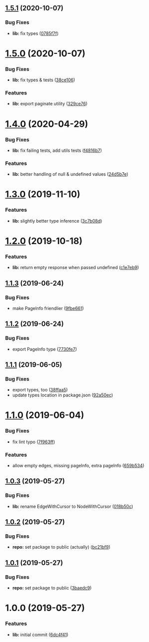 ## [1.5.1](https://github.com/good-idea/unwind-edges/compare/v1.5.0...v1.5.1) (2020-10-07)


### Bug Fixes

* **lib:** fix types ([0785f7f](https://github.com/good-idea/unwind-edges/commit/0785f7f256bba1d648ac9e04e4cadf1805365248))

# [1.5.0](https://github.com/good-idea/unwind-edges/compare/v1.4.0...v1.5.0) (2020-10-07)


### Bug Fixes

* **lib:** fix types & tests ([38ce106](https://github.com/good-idea/unwind-edges/commit/38ce1064e4823c5a1eae55d7e6da38564e13e1ec))


### Features

* **lib:** export paginate utility ([329ce76](https://github.com/good-idea/unwind-edges/commit/329ce76e6c62d085f5a68bea13beeb65cb73c0da))

# [1.4.0](https://github.com/good-idea/unwind-edges/compare/v1.3.0...v1.4.0) (2020-04-29)


### Bug Fixes

* **lib:** fix failing tests, add utils tests ([f4816b7](https://github.com/good-idea/unwind-edges/commit/f4816b79bdd666e1a7da004c5ad50ed5b6059dc9))


### Features

* **lib:** better handling of null & undefined values ([24d5b7e](https://github.com/good-idea/unwind-edges/commit/24d5b7ec0790356e46c3c4b658a20b5a3af2af87))

# [1.3.0](https://github.com/good-idea/unwind-edges/compare/v1.2.0...v1.3.0) (2019-11-10)


### Features

* **lib:** slightly better type inference ([3c7b08d](https://github.com/good-idea/unwind-edges/commit/3c7b08d))

# [1.2.0](https://github.com/good-idea/unwind-edges/compare/v1.1.3...v1.2.0) (2019-10-18)


### Features

* **lib:** return empty response when passed undefined ([c1e7eb9](https://github.com/good-idea/unwind-edges/commit/c1e7eb9))

## [1.1.3](https://github.com/good-idea/unwind-edges/compare/v1.1.2...v1.1.3) (2019-06-24)


### Bug Fixes

* make PageInfo friendlier ([9fbe661](https://github.com/good-idea/unwind-edges/commit/9fbe661))

## [1.1.2](https://github.com/good-idea/unwind-edges/compare/v1.1.1...v1.1.2) (2019-06-24)


### Bug Fixes

* export PageInfo type ([7730fe7](https://github.com/good-idea/unwind-edges/commit/7730fe7))

## [1.1.1](https://github.com/good-idea/unwind-edges/compare/v1.1.0...v1.1.1) (2019-06-05)


### Bug Fixes

* export types, too ([38ffaa5](https://github.com/good-idea/unwind-edges/commit/38ffaa5))
* update types location in package.json ([92a50ec](https://github.com/good-idea/unwind-edges/commit/92a50ec))

# [1.1.0](https://github.com/good-idea/unwind-edges/compare/v1.0.3...v1.1.0) (2019-06-04)


### Bug Fixes

* fix lint typo ([7f963ff](https://github.com/good-idea/unwind-edges/commit/7f963ff))


### Features

* allow empty edges, missing pageInfo, extra pageInfo ([659b534](https://github.com/good-idea/unwind-edges/commit/659b534))

## [1.0.3](https://github.com/good-idea/unwind-edges/compare/v1.0.2...v1.0.3) (2019-05-27)


### Bug Fixes

* **lib:** rename EdgeWithCursor to NodeWithCursor ([018b50c](https://github.com/good-idea/unwind-edges/commit/018b50c))

## [1.0.2](https://github.com/good-idea/unwind-edges/compare/v1.0.1...v1.0.2) (2019-05-27)


### Bug Fixes

* **repo:** set package to public (actually) ([bc21bf9](https://github.com/good-idea/unwind-edges/commit/bc21bf9))

## [1.0.1](https://github.com/good-idea/unwind-edges/compare/v1.0.0...v1.0.1) (2019-05-27)


### Bug Fixes

* **repo:** set package to public ([3baedc9](https://github.com/good-idea/unwind-edges/commit/3baedc9))

# 1.0.0 (2019-05-27)


### Features

* **lib:** initial commit ([6dc4f41](https://github.com/good-idea/unwind-edges/commit/6dc4f41))
